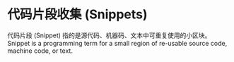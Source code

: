 代码片段收集 (Snippets)
=======================

代码片段 (Snippet) 指的是源代码、机器码、文本中可重复使用的小区块。  
Snippet is a programming term for a small region of re-usable source code, machine code, or text.
